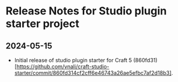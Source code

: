 # Release Notes for Studio plugin starter project

## 2024-05-15

- Initial release of studio plugin starter for Craft 5 (860fd31)[https://github.com/vnali/craft-studio-starter/commit/860fd314cf2cff6e46743a26ae5efbc7af2d18b3].